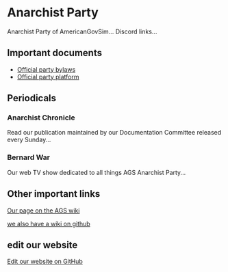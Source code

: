 # Anarchist Party

Anarchist Party of AmericanGovSim... Discord links...

## Important documents

  * [Official party bylaws](/bylaws)
  * [Official party platform](/platform)

## Periodicals

### Anarchist Chronicle

Read our publication maintained by our Documentation Committee released every Sunday...

### Bernard War

Our web TV show dedicated to all things AGS Anarchist Party...

## Other important links

[Our page on the AGS wiki](http://ags.piratecody.com/index.php/American_Anarchist_Party)

[we also have a wiki on github](https://github.com/bernard-kuchipatchi/anarchist-party-website/wiki)

## edit our website

[Edit our website on GitHub](https://github.com/bernard-kuchipatchi/anarchist-party-website/)
